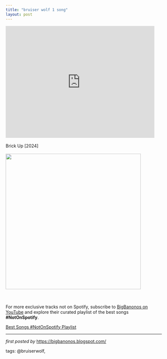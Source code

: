 ```yaml
---
title: "bruiser wolf 1 song"
layout: post
---
```

<iframe frameborder="0" height="360" src="https://youtube.com/embed/4SfEcyXGg_s?si=Wk6kxhDLWPAYXY8r" width="480"></iframe><div><br /></div><div>Brick Up [2024]</div><div><br /></div><div class="separator" ><a href="https://images.genius.com/d3ba1b60075d7933dd34ae6f74b36d13.436x436x1.jpg" imageanchor="1"><img border="0" data-original-height="436" data-original-width="436" height="436" src="https://images.genius.com/d3ba1b60075d7933dd34ae6f74b36d13.436x436x1.jpg" width="436" /></a></div><br /><div><br /></div>

<!--Subscribe and Playlist Links-->
<div>
    <p>For more exclusive tracks not on Spotify, subscribe to <a href="https://www.youtube.com/@BigBanonos" target="_blank">BigBanonos on YouTube</a> and explore their curated playlist of the best songs <strong>#NotOnSpotify</strong>.</p>
    <p><a href="https://www.youtube.com/playlist?list=PLtuNtuTatqI0kFahUCbtbfenC_ET5O_tr" target="_blank">Best Songs #NotOnSpotify Playlist<br /></a></p></div>

<hr />

<p><em>first posted by</em> <a href="https://bigbanonos.blogspot.com/" rel="noopener" target="_new">https://bigbanonos.blogspot.com/</a></p>

<p>tags: @bruiserwolf,</p>
